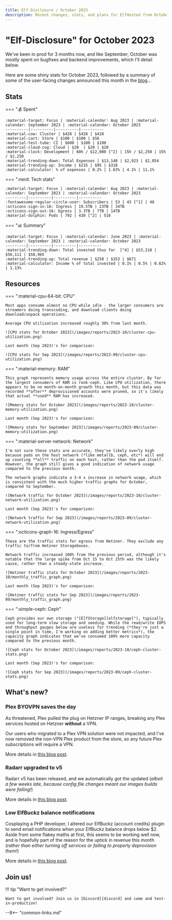 ```yaml
---
title: Elf-Disclosure / October 2023
description: Recent changes, stats, and plans for ElfHosted from October 2023
---
```


# "Elf-Disclosure" for October 2023

We've been in prod for 3 months now, and like September, October was mostly spent on bugfixes and backend improvements,  which I'll detail below.

Here are some shiny stats for October 2023, followed by a summary of some of the user-facing changes announced this month in the [blog](/blog/)...

<!-- more -->

## Stats

=== ":moneybag: Spent"

    :material-target: Focus | :material-calendar: Aug 2023 | :material-calendar: September 2023 | :material-calendar: October 2023 
    ----------|----------|----------|---------- 
    :material-cow: Cluster | $428 | $428 | $428 
    :material-cart: Store | $100 | $100 | $56
    :material-test-tube: CI | $600 | $100 | $100
    :material-cloud-cog: Cloud | $20  | $20 | $20
    :material-clock: Development | 60h / $12,000 [^2] | 15h / $2,250 | 15h / $2,250 
    :material-trending-down: Total Expenses | $13,148 | $2,923 | $2,854
    :material-trending-up: Income | $215 | $95 | $318
    :material-calculator: % of expenses | 0.2% | 1.63% | 4.1% | 11.1%
        
=== ":nerd: Tech stats"

    :material-target: Focus | :material-calendar: Aug 2023 | :material-calendar: September 2023 | :material-calendar: October 2023 
    ---------|----------|----------|---------- 
    :fontawesome-regular-circle-user: Subscribers | 53 | 43 [^1] | 48
    :octicons-sign-in-16: Ingress | 19.5TB | 23TB | 34TB
    :octicons-sign-out-16: Egress | 3.3TB | 7TB | 14TB
    :material-dolphin: Pods | 792 | 430 [^2] | 516

=== ":bar_chart: Summary"

    :material-target: Focus | :material-calendar: June 2023 | :material-calendar: September 2023 | :material-calendar: October 2023 
    ---------|----------|----------|---------- 
    :material-trending-down: Total invested thus far  [^4] | $53,118 | $56,111 | $58,965
    :material-trending-up: Total revenue | $258 | $353 | $671
    :material-calculator: Income % of total invested | 0.1% | 0.5% | 0.62% | 1.13%

## Resources

=== ":material-cpu-64-bit: CPU"

    Most apps consume almost no CPU while idle - the larger consumers are streamers doing transcoding, and download clients doing download/unpack operations. 
    
    Average CPU utilization increased roughly 30% from last month.

    ![CPU stats for October 2023](/images/reports/2023-10/cluster-cpu-utilization.png)

    Last month (Sep 2023)'s for comparison:

    ![CPU stats for Sep 2023](/images/reports/2023-09/cluster-cpu-utilization.png)


=== ":material-memory: RAM"

    This graph represents memory usage across the entire cluster. By far the largest consumers of RAM is rook-ceph. Like CPU utilization, there appears to be no month-on-month growth this month, but this data was recorded **after** deprovisioned accounts were pruned, so it's likely that actual **used** RAM has increased.

    ![Memory stats for October 2023](/images/reports/2023-10/cluster-memory-utilization.png)

    Last month (Sep 2023)'s for comparison:

    ![Memory stats for September 2023](/images/reports/2023-09/cluster-memory-utilization.png)

=== ":material-server-network: Network"

    I'm not sure these stats are accurate, they've likely overly high because pods on the host network (*like metallb, ceph, etc*) will end up counting **all** traffic on each host, rather than the pod itself. However, the graph still gives a good indication of network usage compared to the previous month.

    The network graphs indicate a 3-4 x increase in network usage, which is consistent with the much higher traffic graphs for October, compared to September.

    ![Network traffic for October 2023](/images/reports/2023-10/cluster-network-utilization.png)

    Last month (Sep 2023)'s for comparison:

    ![Network traffic for Sep 2023](/images/reports/2023-09/cluster-network-utilization.png)

=== ":octicons-graph-16: Ingress/Egress"

    These are the traffic stats for egress from Hetzner. They exclude any traffic to/from Hetzner Storageboxes.

    Network traffic increased 100% from the previous period, although it's notable that the large spike from Oct 15 to Oct 25th was the likely cause, rather than a steady-state increase.

    ![Hetzner traffic stats for October 2023](/images/reports/2023-10/monthly_traffic_graph.png)

    Last month (Sep 2023)'s for comparison:

    ![Hetzner traffic stats for Sep 2023](/images/reports/2023-09/monthly_traffic_graph.png)

=== ":simple-ceph: Ceph"

    Ceph provides our own storage ("[ElfStorage][elfstorage]"), typically used for long-term slow storage and seeding. While the read/write IOPS and throughput gauges below are useless for trending (*they're just a single point in time, I'm working on adding better metrics*), the capacity graph indicates that we've consumed 100% more capacity compared to the previous month.

    ![Ceph stats for October 2023](/images/reports/2023-10/ceph-cluster-stats.png)

    Last month (Sep 2023)'s for comparison:

    ![Ceph stats for Sep 2023](/images/reports/2023-09/ceph-cluster-stats.png)


## What's new?

### Plex BYOVPN saves the day

As threatened, Plex pulled the plug on Hetzner IP ranges, breaking any Plex services hosted on Hetzner **without** a VPN. 

Our users who migrated to a Plex VPN solution were not impacted, and I've now removed the non-VPN Plex product from the store, so any future Plex subscriptions will require a VPN.

More details in [this blog post](/blog/2023/09/15/adding-byo-vpn-to-plex/).

### Radarr upgraded to v5

Radarr v5 has been released, and we automatically got the updated (*albeit a few weeks late, because config file changes meant our images builds were failing!*)

More details in [this blog post](/blog/2023/10/26/radarr-now-v5/).

### Low ElfBuckz balance notifications

Cosplaying a PHP developer, I altered our ElfBuckz (account credits) plugin to send email notifications when your ElfBuckz balance drops below $2. Aside from some flakey maths at first, this seems to be working well now, and is hopefully part of the reason for the uptick in revenue this month (*rather than either turning off services or failing to properly deprovision them!*)

More details in [this blog post](blog/2023/10/10/elfbuckz-low-notifications/).

## Join us!

!!! tip "Want to get involved?"

    Want to get involved? Join us in [Discord][discord] and come and test-in-production!

[^1]: Much of this is yearly fees for Wordpress plugins
[^2]: Yes, that's a **lot**! This is the opportunity cost, over a month, of focusing on ElfHosted rather than billable consulting work!
[^3]: Total spend includes yearly payments for Wordpress plugins, etc
[^4]: All moneyz are in US dollarz!
[^5]: In Sept 2023, I changed the way these are counted, prefering users with active subscriptions rather than simply counting users provisioned (*also, deprovisioning was improved*)
[^6]: After inactive / abandoned accounts were deprovisioned

--8<-- "common-links.md"